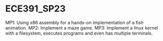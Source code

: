 # ECE391_SP23
MP1: Using x86 assembly for a hands-on implementation of a fish animation. MP2: Implement a maze game. MP3: Implement a linux kernel with a filesystem, executes programs and even has multiple terminals.
